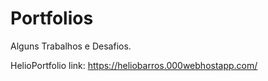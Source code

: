 # Portfolios
Alguns Trabalhos e Desafios.


HelioPortfolio link: https://heliobarros.000webhostapp.com/
